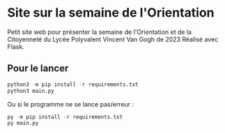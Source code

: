 # Site sur la semaine de l'Orientation

Petit site web pour présenter la semaine de l'Orientation et de la Citoyenneté du Lycée Polyvalent Vincent Van Gogh de 2023
Réalisé avec Flask.

## Pour le lancer

```python
python3 -m pip install -r requirements.txt
python3 main.py
```

Ou si le programme ne se lance pas/erreur :

```python
py -m pip install -r requirements.txt
py main.py
```
